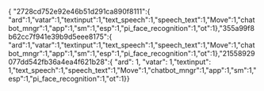 { "2728cd752e92e46b51d291ca890f8111":{ "ard":1,"vatar":1,"textinput":1,"text_speech":1,"speech_text":1,"Move":1,"chatbot_mngr":1,"app":1,"sm":1,"esp":1,"pi_face_recognition":1,"ot":1},"355a99f8b62cc7f941e39b9d5eee8175":{ "ard":1,"vatar":1,"textinput":1,"text_speech":1,"speech_text":1,"Move":1,"chatbot_mngr":1,"app":1,"sm":1,"esp":1,"pi_face_recognition":1,"ot":1},"21558929077dd542fb36a4ea4f621b28":{ "ard": 1, "vatar": 1,"textinput": 1,"text_speech":1,"speech_text":1,"Move":1,"chatbot_mngr":1,"app":1,"sm":1,"esp":1,"pi_face_recognition":1,"ot":1}}
